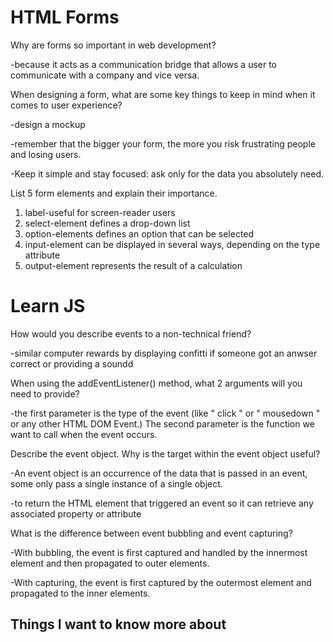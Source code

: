 # HTML Forms

Why are forms so important in web development?

-because it acts as a communication bridge that allows a user to communicate with a company and vice versa.

When designing a form, what are some key things to keep in mind when it comes to user experience?

-design a mockup

-remember that the bigger your form, the more you risk frustrating people and losing users.

-Keep it simple and stay focused: ask only for the data you absolutely need.

List 5 form elements and explain their importance.

1. label-useful for screen-reader users
2. select-element defines a drop-down list
3. option-elements defines an option that can be selected
4. input-element can be displayed in several ways, depending on the type attribute
5. output-element represents the result of a calculation

# Learn JS


How would you describe events to a non-technical friend?

-similar computer rewards by displaying confitti if someone got an anwser correct or providing a soundd

When using the addEventListener() method, what 2 arguments will you need to provide?

-the first parameter is the type of the event (like " click " or " mousedown " or any other HTML DOM Event.) The second parameter is the function we want to call when the event occurs.

Describe the event object. Why is the target within the event object useful?

-An event object is an occurrence of the data that is passed in an event, some only pass a single instance of a single object. 

-to return the HTML element that triggered an event so it can retrieve any associated property or attribute

What is the difference between event bubbling and event capturing?

-With bubbling, the event is first captured and handled by the innermost element and then propagated to outer elements. 

-With capturing, the event is first captured by the outermost element and propagated to the inner elements.

## Things I want to know more about
